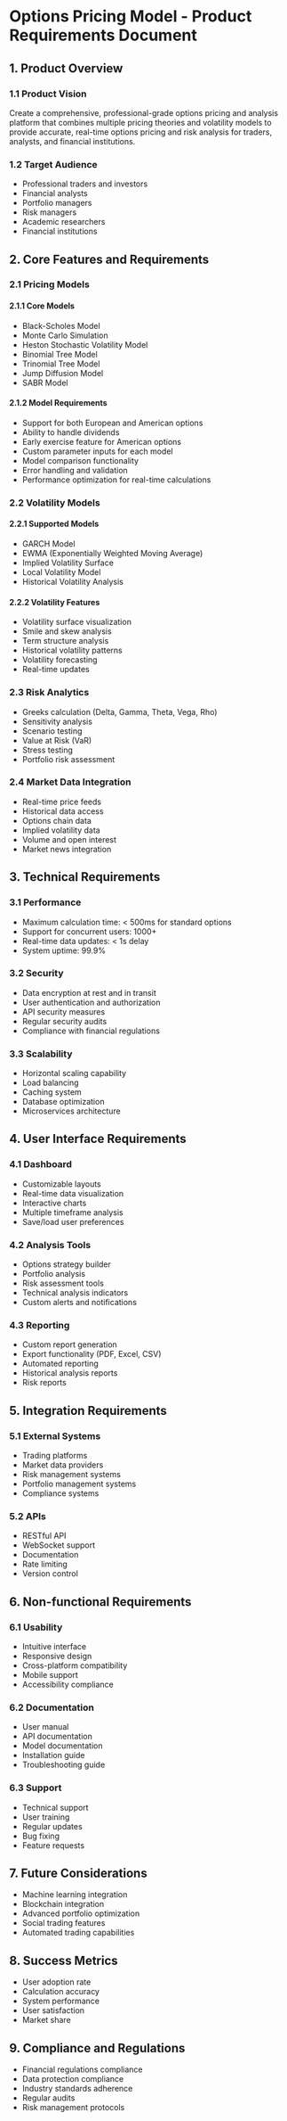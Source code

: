# Options Pricing Model - Product Requirements Document

## 1. Product Overview
### 1.1 Product Vision
Create a comprehensive, professional-grade options pricing and analysis platform that combines multiple pricing theories and volatility models to provide accurate, real-time options pricing and risk analysis for traders, analysts, and financial institutions.

### 1.2 Target Audience
- Professional traders and investors
- Financial analysts
- Portfolio managers
- Risk managers
- Academic researchers
- Financial institutions

## 2. Core Features and Requirements

### 2.1 Pricing Models
#### 2.1.1 Core Models
- Black-Scholes Model
- Monte Carlo Simulation
- Heston Stochastic Volatility Model
- Binomial Tree Model
- Trinomial Tree Model
- Jump Diffusion Model
- SABR Model

#### 2.1.2 Model Requirements
- Support for both European and American options
- Ability to handle dividends
- Early exercise feature for American options
- Custom parameter inputs for each model
- Model comparison functionality
- Error handling and validation
- Performance optimization for real-time calculations

### 2.2 Volatility Models
#### 2.2.1 Supported Models
- GARCH Model
- EWMA (Exponentially Weighted Moving Average)
- Implied Volatility Surface
- Local Volatility Model
- Historical Volatility Analysis

#### 2.2.2 Volatility Features
- Volatility surface visualization
- Smile and skew analysis
- Term structure analysis
- Historical volatility patterns
- Volatility forecasting
- Real-time updates

### 2.3 Risk Analytics
- Greeks calculation (Delta, Gamma, Theta, Vega, Rho)
- Sensitivity analysis
- Scenario testing
- Value at Risk (VaR)
- Stress testing
- Portfolio risk assessment

### 2.4 Market Data Integration
- Real-time price feeds
- Historical data access
- Options chain data
- Implied volatility data
- Volume and open interest
- Market news integration

## 3. Technical Requirements

### 3.1 Performance
- Maximum calculation time: < 500ms for standard options
- Support for concurrent users: 1000+
- Real-time data updates: < 1s delay
- System uptime: 99.9%

### 3.2 Security
- Data encryption at rest and in transit
- User authentication and authorization
- API security measures
- Regular security audits
- Compliance with financial regulations

### 3.3 Scalability
- Horizontal scaling capability
- Load balancing
- Caching system
- Database optimization
- Microservices architecture

## 4. User Interface Requirements

### 4.1 Dashboard
- Customizable layouts
- Real-time data visualization
- Interactive charts
- Multiple timeframe analysis
- Save/load user preferences

### 4.2 Analysis Tools
- Options strategy builder
- Portfolio analysis
- Risk assessment tools
- Technical analysis indicators
- Custom alerts and notifications

### 4.3 Reporting
- Custom report generation
- Export functionality (PDF, Excel, CSV)
- Automated reporting
- Historical analysis reports
- Risk reports

## 5. Integration Requirements

### 5.1 External Systems
- Trading platforms
- Market data providers
- Risk management systems
- Portfolio management systems
- Compliance systems

### 5.2 APIs
- RESTful API
- WebSocket support
- Documentation
- Rate limiting
- Version control

## 6. Non-functional Requirements

### 6.1 Usability
- Intuitive interface
- Responsive design
- Cross-platform compatibility
- Mobile support
- Accessibility compliance

### 6.2 Documentation
- User manual
- API documentation
- Model documentation
- Installation guide
- Troubleshooting guide

### 6.3 Support
- Technical support
- User training
- Regular updates
- Bug fixing
- Feature requests

## 7. Future Considerations
- Machine learning integration
- Blockchain integration
- Advanced portfolio optimization
- Social trading features
- Automated trading capabilities

## 8. Success Metrics
- User adoption rate
- Calculation accuracy
- System performance
- User satisfaction
- Market share

## 9. Compliance and Regulations
- Financial regulations compliance
- Data protection compliance
- Industry standards adherence
- Regular audits
- Risk management protocols 